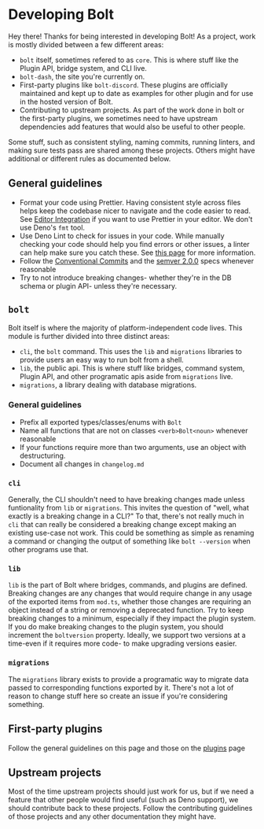 # Developing Bolt

Hey there! Thanks for being interested in developing Bolt! As a project, work is
mostly divided between a few different areas:

- `bolt` itself, sometimes refered to as `core`. This is where stuff like the
  Plugin API, bridge system, and CLI live.
- `bolt-dash`, the site you're currently on.
- First-party plugins like `bolt-discord`. These plugins are officially
  maintained and kept up to date as examples for other plugin and for use in the
  hosted version of Bolt.
- Contributing to upstream projects. As part of the work done in bolt or the
  first-party plugins, we sometimes need to have upstream dependencies add
  features that would also be useful to other people.

Some stuff, such as consistent styling, naming commits, running linters, and
making sure tests pass are shared among these projects. Others might have
additional or different rules as documented below.

## General guidelines

- Format your code using Prettier. Having consistent style across files helps
  keep the codebase nicer to navigate and the code easier to read. See
  [Editor Integration](https://prettier.io/docs/en/editors.html) if you want to
  use Prettier in your editor. We don't use Deno's `fmt` tool.
- Use Deno Lint to check for issues in your code. While manually checking your
  code should help you find errors or other issues, a linter can help make sure
  you catch these. See
  [this page](https://deno.land/manual@v1.36.0/tools/formatter) for more
  information.
- Follow the
  [Conventional Commits](https://www.conventionalcommits.org/en/v1.0.0/) and the
  [semver 2.0.0](https://semver.org/spec/v2.0.0.html) specs whenever reasonable
- Try to not introduce breaking changes- whether they're in the DB schema or
  plugin API- unless they're necessary.

## `bolt`

Bolt itself is where the majority of platform-independent code lives. This
module is further divided into three distinct areas:

- `cli`, the `bolt` command. This uses the `lib` and `migrations` libraries to
  provide users an easy way to run bolt from a shell.
- `lib`, the public api. This is where stuff like bridges, command system,
  Plugin API, and other programatic apis aside from `migrations` live.
- `migrations`, a library dealing with database migrations.

### General guidelines

- Prefix all exported types/classes/enums with `Bolt`
- Name all functions that are not on classes `<verb>Bolt<noun>` whenever
  reasonable
- If your functions require more than two arguments, use an object with
  destructuring.
- Document all changes in `changelog.md`

### `cli`

Generally, the CLI shouldn't need to have breaking changes made unless
funtionality from `lib` or `migrations`. This invites the question of "well,
what exactly is a breaking change in a CLI?" To that, there's not really much in
`cli` that can really be considered a breaking change except making an existing
use-case not work. This could be something as simple as renaming a command or
changing the output of something like `bolt --version` when other programs use
that.

### `lib`

`lib` is the part of Bolt where bridges, commands, and plugins are defined.
Breaking changes are any changes that would require change in any usage of the
exported items from `mod.ts`, whether those changes are requiring an object
instead of a string or removing a deprecated function. Try to keep breaking
changes to a minimum, especially if they impact the plugin system. If you do
make breaking changes to the plugin system, you should increment the
`boltversion` property. Ideally, we support two versions at a time-even if it
requires more code- to make upgrading versions easier.

### `migrations`

The `migrations` library exists to provide a programatic way to migrate data
passed to corresponding functions exported by it. There's not a lot of reason to
change stuff here so create an issue if you're considering something.

## First-party plugins

Follow the general guidelines on this page and those on the
[plugins](./plugins.md) page

## Upstream projects

Most of the time upstream projects should just work for us, but if we need a
feature that other people would find useful (such as Deno support), we should
contribute back to these projects. Follow the contributing guidelines of those
projects and any other documentation they might have.
